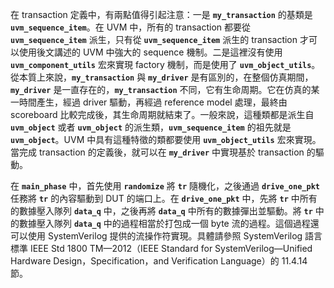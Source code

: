 在 transaction 定義中，有兩點值得引起注意：一是 **`my_transaction`** 的基類是 **`uvm_sequence_item`**。在 UVM 中，所有的 transaction 都要從 **`uvm_sequence_item`** 派生，只有從 **`uvm_sequence_item`** 派生的 transaction 才可以使用後文講述的 UVM 中強大的 sequence 機制。二是這裡沒有使用 **`uvm_component_utils`** 宏來實現 factory 機制，而是使用了 **`uvm_object_utils`**。從本質上來說，**`my_transaction`** 與 **`my_driver`** 是有區別的，在整個仿真期間，**`my_driver`** 是一直存在的，**`my_transaction`** 不同，它有生命周期。它在仿真的某一時間產生，經過 driver 驅動，再經過 reference model 處理，最終由 scoreboard 比較完成後，其生命周期就結束了。一般來說，這種類都是派生自 **`uvm_object`** 或者 **`uvm_object`** 的派生類，**`uvm_sequence_item`** 的祖先就是 **`uvm_object`**。UVM 中具有這種特徵的類都要使用 **`uvm_object_utils`** 宏來實現。當完成 transaction 的定義後，就可以在 **`my_driver`** 中實現基於 transaction 的驅動。

在 **`main_phase`** 中，首先使用 **`randomize`** 將 **`tr`** 隨機化，之後通過 **`drive_one_pkt`** 任務將 **`tr`** 的內容驅動到 DUT 的端口上。在 **`drive_one_pkt`** 中，先將 **`tr`** 中所有的數據壓入隊列 **`data_q`** 中，之後再將 **`data_q`** 中所有的數據彈出並驅動。將 **`tr`** 中的數據壓入隊列 **`data_q`** 中的過程相當於打包成一個 byte 流的過程。這個過程還可以使用 SystemVerilog 提供的流操作符實現。具體請參照 SystemVerilog 語言標準 IEEE Std 1800 TM—2012（IEEE Standard for SystemVerilog—Unified Hardware Design，Specification，and Verification Language）的 11.4.14 節。
